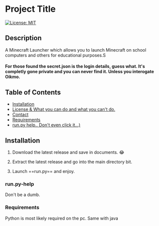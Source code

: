 # Project Title

[![License: MIT](https://img.shields.io/badge/License-MIT-yellow.svg)](https://opensource.org/licenses/MIT)


## Description

A Minecraft Launcher which allows you to launch Minecraft on school computers and others for educational purposes.S

#### For those found the secret.json is the login details, guess what. It's completly gone private and you can never find it. Unless you interogate Oikmo.

## Table of Contents

- [Installation](#installation)
- [License & What you can do and what you can't do.](#license)
- [Contact](#contact)
- [Requirements](#Requirements)
- [run.py help.. Don't even click it...)](#run.py-help)

## Installation

1. Download the latest release and save in documents. :joy:

2. Extract the latest release and go into the main directory bit.

3. Launch ==run.py== and enjoy.

### run.py-help

Don't be a dumb.

### Requirements

Python is most likely required on the pc.
Same with java
